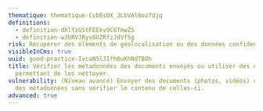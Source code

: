 ```yaml
---
thematique: thematique-CvbEsDX_JLbVAl6oz7djq
definitions:
  - definition-dXlYzGStFEEkv9C6TmwZS
  - definition-wJbRVJRyx8UZRfzJdVf5g
risk: Récupérer des éléments de géolocalisation ou des données confidentielles.
visibleInCms: true
uuid: good-practice-IvcaN5lJIfh0uKhNdTBOh
title: Vérifier les métadonnées des documents envoyés ou utiliser des outils
  permettant de les nettoyer.
vulnerability: (Niveau avancé) Envoyer des documents (photos, vidéos) contenant
  des métadonnées sans vérifier le contenu de celles-ci.
advanced: true
---
```

